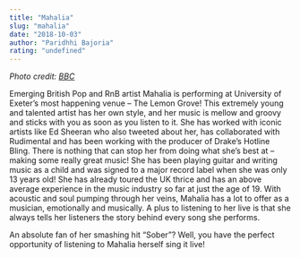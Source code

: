 ```yaml
---
title: "Mahalia"
slug: "mahalia"
date: "2018-10-03"
author: "Paridhhi Bajoria"
rating: "undefined"
---
```


_Photo credit: [BBC](https://www.bbc.co.uk/programmes/b08x8w4t)_

Emerging British Pop and RnB artist Mahalia is performing at University of Exeter’s most happening venue – The Lemon Grove! This extremely young and talented artist has her own style, and her music is mellow and groovy and sticks with you as soon as you listen to it. She has worked with iconic artists like Ed Sheeran who also tweeted about her, has collaborated with Rudimental and has been working with the producer of Drake’s Hotline Bling. There is nothing that can stop her from doing what she’s best at – making some really great music! She has been playing guitar and writing music as a child and was signed to a major record label when she was only 13 years old! She has already toured the UK thrice and has an above average experience in the music industry so far at just the age of 19. With acoustic and soul pumping through her veins, Mahalia has a lot to offer as a musician, emotionally and musically. A plus to listening to her live is that she always tells her listeners the story behind every song she performs.

An absolute fan of her smashing hit “Sober”? Well, you have the perfect opportunity of listening to Mahalia herself sing it live!
